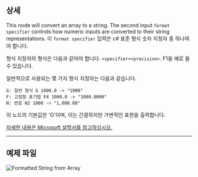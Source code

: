 ## 상세
This node will convert an array to a string. The second input `format specifier` controls how numeric inputs are converted to their string representations.
이 `format specifier` 입력은 c# 표준 형식 숫자 지정자 중 하나여야 합니다.

형식 지정자의 형식은 다음과 같아야 합니다.
`<specifier><precision>`. F1을 예로 들 수 있습니다.

일반적으로 사용되는 몇 가지 형식 지정자는 다음과 같습니다.
```
G: 일반 형식 G 1000.0 -> "1000"
F: 고정점 표기법 F4 1000.0 -> "1000.0000"
N: 번호 N2 1000 -> "1,000.00"
```

이 노드의 기본값은 'G'이며, 이는 간결하지만 가변적인 표현을 출력합니다.

[자세한 내용은 Microsoft 설명서를 참고하십시오.](https://learn.microsoft.com/ko-kr/dotnet/standard/base-types/standard-numeric-format-strings#standard-format-specifiers)
___
## 예제 파일

![Formatted String from Array](./CoreNodeModels.FormattedStringFromArray_img.jpg)
